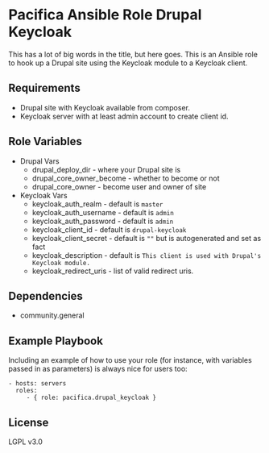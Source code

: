 Pacifica Ansible Role Drupal Keycloak
=====================================

This has a lot of big words in the title, but here goes. This is an
Ansible role to hook up a Drupal site using the Keycloak module to a
Keycloak client.

Requirements
------------

  * Drupal site with Keycloak available from composer.
  * Keycloak server with at least admin account to create client id.

Role Variables
--------------

  * Drupal Vars
    * drupal_deploy_dir - where your Drupal site is
    * drupal_core_owner_become - whether to become or not
    * drupal_core_owner - become user and owner of site
  * Keycloak Vars
    * keycloak_auth_realm - default is `master`
    * keycloak_auth_username - default is `admin`
    * keycloak_auth_password - default is `admin`
    * keycloak_client_id - default is `drupal-keycloak`
    * keycloak_client_secret - default is `""` but is autogenerated and set as fact
    * keycloak_description - default is `This client is used with Drupal's Keycloak module.`
    * keycloak_redirect_uris - list of valid redirect uris.

Dependencies
------------

  * community.general

Example Playbook
----------------

Including an example of how to use your role (for instance, with variables passed in as parameters) is always nice for users too:

    - hosts: servers
      roles:
         - { role: pacifica.drupal_keycloak }

License
-------

LGPL v3.0
